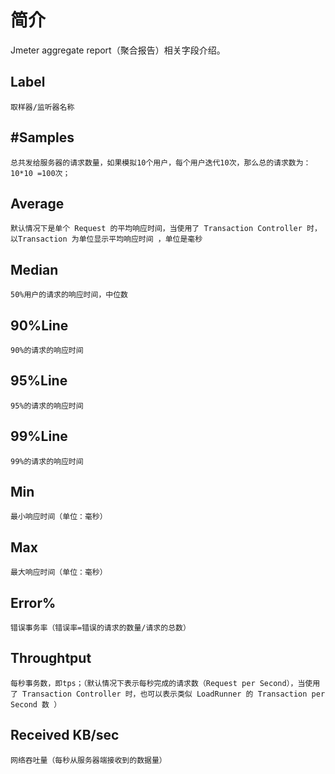 # 简介

Jmeter aggregate report（聚合报告）相关字段介绍。

## Label

    取样器/监听器名称

## #Samples

    总共发给服务器的请求数量，如果模拟10个用户，每个用户迭代10次，那么总的请求数为：10*10 =100次；

## Average

    默认情况下是单个 Request 的平均响应时间，当使用了 Transaction Controller 时，以Transaction 为单位显示平均响应时间 ，单位是毫秒

## Median

    50%用户的请求的响应时间，中位数

## 90%Line

    90%的请求的响应时间

## 95%Line

    95%的请求的响应时间

## 99%Line

    99%的请求的响应时间

## Min

    最小响应时间（单位：毫秒）

## Max

    最大响应时间（单位：毫秒）

## Error%

    错误事务率（错误率=错误的请求的数量/请求的总数）

## Throughtput

    每秒事务数，即tps；（默认情况下表示每秒完成的请求数（Request per Second），当使用了 Transaction Controller 时，也可以表示类似 LoadRunner 的 Transaction per Second 数 ）

## Received KB/sec

    网络吞吐量（每秒从服务器端接收到的数据量）